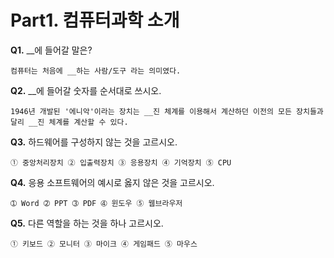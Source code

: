 # Part1. 컴퓨터과학 소개

**Q1.** __에 들어갈 말은?

    컴퓨터는 처음에 __하는 사람/도구 라는 의미였다.

**Q2.** __에 들어갈 숫자를 순서대로 쓰시오.

    1946년 개발된 '에니악'이라는 장치는 __진 체계를 이용해서 계산하던 이전의 모든 장치들과 달리 __진 체계를 계산할 수 있다.

**Q3.** 하드웨어를 구성하지 않는 것을 고르시오.

    ➀ 중앙처리장치 ➁ 입출력장치 ➂ 응용장치 ➃ 기억장치 ➄ CPU

**Q4.** 응용 소프트웨어의 예시로 옳지 않은 것을 고르시오.

    ➀ Word ➁ PPT ➂ PDF ➃ 윈도우 ➄ 웹브라우저

**Q5.** 다른 역할을 하는 것을 하나 고르시오.

    ➀ 키보드 ➁ 모니터 ➂ 마이크 ➃ 게임패드 ➄ 마우스
